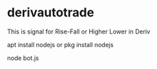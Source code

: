 # derivautotrade
This is signal for Rise-Fall or Higher Lower in Deriv

apt install nodejs or pkg install nodejs


node bot.js


